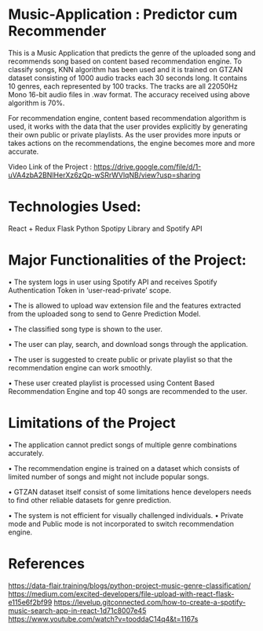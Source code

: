 # Music-Application : Predictor cum Recommender

This is a Music Application that predicts the genre of the uploaded song and recommends song based on content based recommendation engine. To classify songs, KNN algorithm has been used and it is trained on GTZAN dataset consisting of 1000 audio tracks each 30 seconds long. It contains 10 genres, each represented by 100 tracks. The tracks are all 22050Hz Mono 16-bit audio files in .wav format. The accuracy received using above algorithm is 70%.

For recommendation engine, content based recommendation algorithm is used, it works with the data that the user provides explicitly by generating their own public or private playlists. As the user provides more inputs or takes actions on the recommendations, the engine becomes more and more accurate.

Video Link of the Project : https://drive.google.com/file/d/1-uVA4zbA2BNlHerXz6zQp-wSRrWVlqNB/view?usp=sharing

# Technologies Used:

React + Redux
Flask
Python
Spotipy Library and Spotify API

# Major Functionalities of the Project:
• The system logs in user using Spotify API and receives Spotify Authentication Token in ‘user-read-private’ scope.

• The is allowed to upload wav extension file and the features extracted from the uploaded song to send to Genre Prediction Model.

• The classified song type is shown to the user.

• The user can play, search, and download songs through the application.

• The user is suggested to create public or private playlist so that the recommendation engine can work smoothly.

• These user created playlist is processed using Content Based Recommendation Engine and top 40 songs are recommended to the user.

# Limitations of the Project
• The application cannot predict songs of multiple genre combinations accurately.

• The recommendation engine is trained on a dataset which consists of limited number of songs and might not include popular songs.

• GTZAN dataset itself consist of some limitations hence developers needs to find other reliable datasets for genre prediction.

• The system is not efficient for visually challenged individuals. • Private mode and Public mode is not incorporated to switch recommendation engine.

# References
https://data-flair.training/blogs/python-project-music-genre-classification/
https://medium.com/excited-developers/file-upload-with-react-flask-e115e6f2bf99
https://levelup.gitconnected.com/how-to-create-a-spotify-music-search-app-in-react-1d71c8007e45
https://www.youtube.com/watch?v=tooddaC14q4&t=1167s
